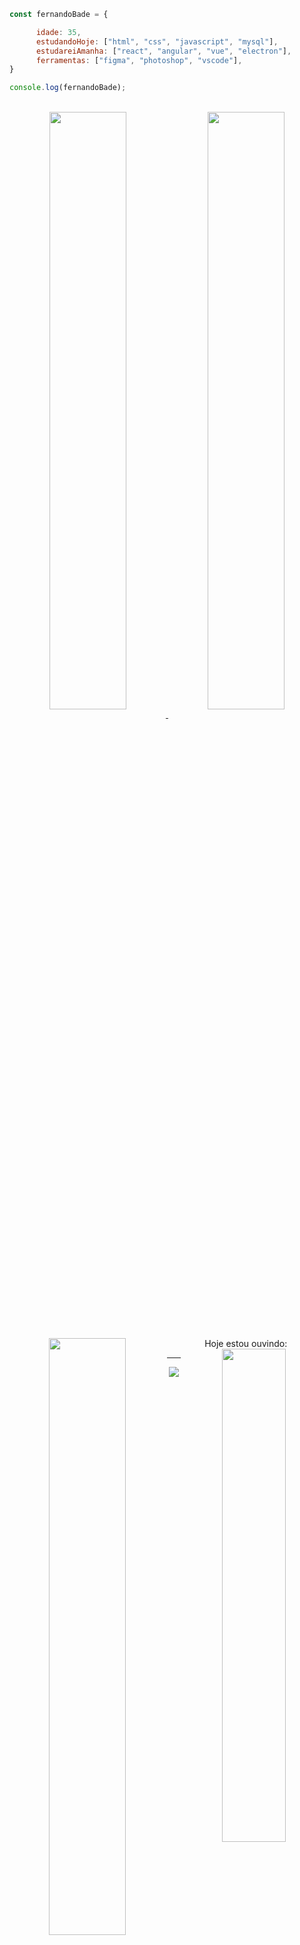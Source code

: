  
```javascript
const fernandoBade = {

      idade: 35,
      estudandoHoje: ["html", "css", "javascript", "mysql"],
      estudareiAmanha: ["react", "angular", "vue", "electron"],
      ferramentas: ["figma", "photoshop", "vscode"],
}

console.log(fernandoBade);
```

<br>
<div align="center" width="100%">

<a href="https://github.com/FernandoBade/">
  <img align="center" src="https://github-readme-stats.vercel.app/api?username=FernandoBade&show_icons=true&count_private=true&theme=buefy" width=49.5%/>
</a>
    
<a href="https://github.com/FernandoBade">
  <img align="center" src="http://github-readme-streak-stats.herokuapp.com?user=FernandoBade&theme=buefy&date_format=j%2Fn%5B%2FY%5D" width=49.5% />
</a>
</div>

<br>

<div align="center" width="100%">

<img align="left" src="https://github-readme-stats.vercel.app/api/pin/?username=FernandoBade&repo=certified-tech-developer" width=49.5%/>
 
 <p align="center"> Hoje estou ouvindo: 
       
  <img align="right" src="https://spotify-github-profile.vercel.app/api/view?uid=12160833189&cover_image=true&theme=natemoo-re&bar_color=000000&bar_color_cover=true" width=45%/>
 
</div>  


<hr>

<div align="center" width="100%">
<img align="center" src="https://komarev.com/ghpvc/?username=FernandoBade&label=Visitas&style=flat&color=8f72db"/>
 </div>  
